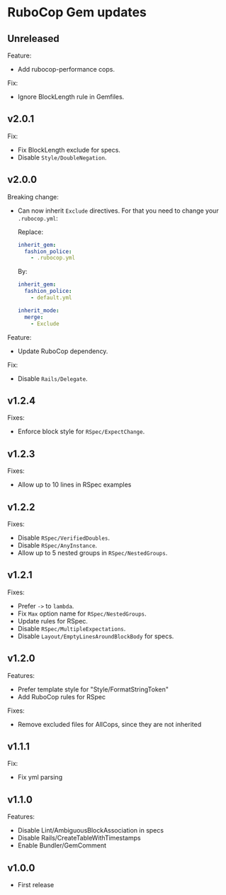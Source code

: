 RuboCop Gem updates
===================

## Unreleased

Feature:
- Add rubocop-performance cops.

Fix:
- Ignore BlockLength rule in Gemfiles.

## v2.0.1

Fix:
- Fix BlockLength exclude for specs.
- Disable `Style/DoubleNegation`.

## v2.0.0

Breaking change:
- Can now inherit `Exclude` directives. For that you need to change your
  `.rubocop.yml`:

    Replace:

    ```yml
    inherit_gem:
      fashion_police:
        - .rubocop.yml
    ```

    By:

    ```yml
    inherit_gem:
      fashion_police:
        - default.yml

    inherit_mode:
      merge:
        - Exclude
    ```

Feature:
- Update RuboCop dependency.

Fix:
- Disable `Rails/Delegate`.

## v1.2.4

Fixes:
- Enforce block style for `RSpec/ExpectChange`.

## v1.2.3

Fixes:
- Allow up to 10 lines in RSpec examples

## v1.2.2

Fixes:
- Disable `RSpec/VerifiedDoubles`.
- Disable `RSpec/AnyInstance`.
- Allow up to 5 nested groups in `RSpec/NestedGroups`.

## v1.2.1

Fixes:
- Prefer `->` to `lambda`.
- Fix `Max` option name for `RSpec/NestedGroups`.
- Update rules for RSpec.
- Disable `RSpec/MultipleExpectations`.
- Disable `Layout/EmptyLinesAroundBlockBody` for specs.

## v1.2.0

Features:
- Prefer template style for "Style/FormatStringToken"
- Add RuboCop rules for RSpec

Fixes:
- Remove excluded files for AllCops, since they are not inherited

## v1.1.1

Fix:
- Fix yml parsing

## v1.1.0

Features:
- Disable Lint/AmbiguousBlockAssociation in specs
- Disable Rails/CreateTableWithTimestamps
- Enable Bundler/GemComment

## v1.0.0

- First release
